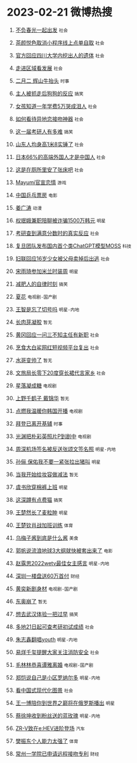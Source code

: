 # 2023-02-21 微博热搜 
1. [不负春光一起出发](https://m.weibo.cn/search?containerid=100103type%3D1%26t%3D10%26q%3D%23%E4%B8%8D%E8%B4%9F%E6%98%A5%E5%85%89%E4%B8%80%E8%B5%B7%E5%87%BA%E5%8F%91%23&stream_entry_id=51&isnewpage=1&extparam=seat%3D1%26stream_entry_id%3D51%26cate%3D10103%26dgr%3D0%26pos%3D0%26filter_type%3Drealtimehot%26c_type%3D51%26display_time%3D1676917562%26pre_seqid%3D1676917562738012767596&luicode=10000011&lfid=106003type%3D25%26t%3D3%26disable_hot%3D1%26filter_type%3Drealtimehot) `社会` 

2. [茶颜悦色取消小程序线上点单自取](https://m.weibo.cn/search?containerid=100103type%3D1%26t%3D10%26q%3D%23%E8%8C%B6%E9%A2%9C%E6%82%A6%E8%89%B2%E5%8F%96%E6%B6%88%E5%B0%8F%E7%A8%8B%E5%BA%8F%E7%BA%BF%E4%B8%8A%E7%82%B9%E5%8D%95%E8%87%AA%E5%8F%96%23&stream_entry_id=31&isnewpage=1&extparam=seat%3D1%26q%3D%2523%25E8%258C%25B6%25E9%25A2%259C%25E6%2582%25A6%25E8%2589%25B2%25E5%258F%2596%25E6%25B6%2588%25E5%25B0%258F%25E7%25A8%258B%25E5%25BA%258F%25E7%25BA%25BF%25E4%25B8%258A%25E7%2582%25B9%25E5%258D%2595%25E8%2587%25AA%25E5%258F%2596%2523%26dgr%3D0%26stream_entry_id%3D31%26pos%3D0%26band_rank%3D1%26c_type%3D31%26lcate%3D5001%26cate%3D5001%26realpos%3D1%26filter_type%3Drealtimehot%26flag%3D0%26display_time%3D1676917562%26pre_seqid%3D1676917562738012767596&luicode=10000011&lfid=106003type%3D25%26t%3D3%26disable_hot%3D1%26filter_type%3Drealtimehot) `社会` 

3. [官方回应四川大学内挖出人的遗体](https://m.weibo.cn/search?containerid=100103type%3D1%26t%3D10%26q%3D%23%E5%AE%98%E6%96%B9%E5%9B%9E%E5%BA%94%E5%9B%9B%E5%B7%9D%E5%A4%A7%E5%AD%A6%E5%86%85%E6%8C%96%E5%87%BA%E4%BA%BA%E7%9A%84%E9%81%97%E4%BD%93%23&stream_entry_id=31&isnewpage=1&extparam=seat%3D1%26q%3D%2523%25E5%25AE%2598%25E6%2596%25B9%25E5%259B%259E%25E5%25BA%2594%25E5%259B%259B%25E5%25B7%259D%25E5%25A4%25A7%25E5%25AD%25A6%25E5%2586%2585%25E6%258C%2596%25E5%2587%25BA%25E4%25BA%25BA%25E7%259A%2584%25E9%2581%2597%25E4%25BD%2593%2523%26dgr%3D0%26stream_entry_id%3D31%26pos%3D1%26band_rank%3D2%26c_type%3D31%26lcate%3D5001%26cate%3D5001%26realpos%3D2%26filter_type%3Drealtimehot%26flag%3D2%26display_time%3D1676917562%26pre_seqid%3D1676917562738012767596&luicode=10000011&lfid=106003type%3D25%26t%3D3%26disable_hot%3D1%26filter_type%3Drealtimehot) `社会` 

4. [走进区域看发展](https://m.weibo.cn/search?containerid=100103type%3D1%26t%3D10%26q%3D%23%E8%B5%B0%E8%BF%9B%E5%8C%BA%E5%9F%9F%E7%9C%8B%E5%8F%91%E5%B1%95%23&stream_entry_id=31&isnewpage=1&extparam=seat%3D1%26q%3D%2523%25E8%25B5%25B0%25E8%25BF%259B%25E5%258C%25BA%25E5%259F%259F%25E7%259C%258B%25E5%258F%2591%25E5%25B1%2595%2523%26dgr%3D0%26stream_entry_id%3D31%26pos%3D2%26band_rank%3D3%26c_type%3D31%26lcate%3D5001%26cate%3D5001%26realpos%3D3%26filter_type%3Drealtimehot%26flag%3D0%26display_time%3D1676917562%26pre_seqid%3D1676917562738012767596&luicode=10000011&lfid=106003type%3D25%26t%3D3%26disable_hot%3D1%26filter_type%3Drealtimehot) `社会` 

5. [二月二 辉山牛抬头](https://m.weibo.cn/search?containerid=100103type%3D1%26t%3D10%26q%3D%23%E4%BA%8C%E6%9C%88%E4%BA%8C+%E8%BE%89%E5%B1%B1%E7%89%9B%E6%8A%AC%E5%A4%B4%23&stream_entry_id=31&isnewpage=1&extparam=seat%3D1%26q%3D%2523%25E4%25BA%258C%25E6%259C%2588%25E4%25BA%258C%2520%25E8%25BE%2589%25E5%25B1%25B1%25E7%2589%259B%25E6%258A%25AC%25E5%25A4%25B4%2523%26dgr%3D0%26stream_entry_id%3D31%26pos%3D3%26band_rank%3D4%26c_type%3D31%26lcate%3D5001%26cate%3D5001%26topic_ad%3D1%26filter_type%3Drealtimehot%26adid%3D180398%26display_time%3D1676917562%26pre_seqid%3D1676917562738012767596&luicode=10000011&lfid=106003type%3D25%26t%3D3%26disable_hot%3D1%26filter_type%3Drealtimehot) `时事` 

6. [主人被抓走后狗狗的反应](https://m.weibo.cn/search?containerid=100103type%3D1%26t%3D10%26q%3D%23%E4%B8%BB%E4%BA%BA%E8%A2%AB%E6%8A%93%E8%B5%B0%E5%90%8E%E7%8B%97%E7%8B%97%E7%9A%84%E5%8F%8D%E5%BA%94%23&stream_entry_id=31&isnewpage=1&extparam=seat%3D1%26q%3D%2523%25E4%25B8%25BB%25E4%25BA%25BA%25E8%25A2%25AB%25E6%258A%2593%25E8%25B5%25B0%25E5%2590%258E%25E7%258B%2597%25E7%258B%2597%25E7%259A%2584%25E5%258F%258D%25E5%25BA%2594%2523%26dgr%3D0%26stream_entry_id%3D31%26pos%3D4%26band_rank%3D4%26c_type%3D31%26lcate%3D5001%26cate%3D5001%26realpos%3D4%26filter_type%3Drealtimehot%26flag%3D0%26display_time%3D1676917562%26pre_seqid%3D1676917562738012767596&luicode=10000011&lfid=106003type%3D25%26t%3D3%26disable_hot%3D1%26filter_type%3Drealtimehot) `搞笑` 

7. [女孩知道一年学费5万哭成泪人](https://m.weibo.cn/search?containerid=100103type%3D1%26t%3D10%26q%3D%23%E5%A5%B3%E5%AD%A9%E7%9F%A5%E9%81%93%E4%B8%80%E5%B9%B4%E5%AD%A6%E8%B4%B95%E4%B8%87%E5%93%AD%E6%88%90%E6%B3%AA%E4%BA%BA%23&stream_entry_id=31&isnewpage=1&extparam=seat%3D1%26q%3D%2523%25E5%25A5%25B3%25E5%25AD%25A9%25E7%259F%25A5%25E9%2581%2593%25E4%25B8%2580%25E5%25B9%25B4%25E5%25AD%25A6%25E8%25B4%25B95%25E4%25B8%2587%25E5%2593%25AD%25E6%2588%2590%25E6%25B3%25AA%25E4%25BA%25BA%2523%26dgr%3D0%26stream_entry_id%3D31%26pos%3D5%26band_rank%3D5%26c_type%3D31%26lcate%3D5001%26cate%3D5001%26realpos%3D5%26filter_type%3Drealtimehot%26flag%3D0%26display_time%3D1676917562%26pre_seqid%3D1676917562738012767596&luicode=10000011&lfid=106003type%3D25%26t%3D3%26disable_hot%3D1%26filter_type%3Drealtimehot) `社会` 

8. [如何看待异地恋接吻神器](https://m.weibo.cn/search?containerid=100103type%3D1%26t%3D10%26q%3D%23%E5%A6%82%E4%BD%95%E7%9C%8B%E5%BE%85%E5%BC%82%E5%9C%B0%E6%81%8B%E6%8E%A5%E5%90%BB%E7%A5%9E%E5%99%A8%23&stream_entry_id=31&isnewpage=1&extparam=seat%3D1%26q%3D%2523%25E5%25A6%2582%25E4%25BD%2595%25E7%259C%258B%25E5%25BE%2585%25E5%25BC%2582%25E5%259C%25B0%25E6%2581%258B%25E6%258E%25A5%25E5%2590%25BB%25E7%25A5%259E%25E5%2599%25A8%2523%26dgr%3D0%26stream_entry_id%3D31%26pos%3D6%26band_rank%3D6%26c_type%3D31%26lcate%3D5001%26cate%3D5001%26realpos%3D6%26filter_type%3Drealtimehot%26flag%3D0%26display_time%3D1676917562%26pre_seqid%3D1676917562738012767596&luicode=10000011&lfid=106003type%3D25%26t%3D3%26disable_hot%3D1%26filter_type%3Drealtimehot) `社会` 

9. [这一届考研人有多难](https://m.weibo.cn/search?containerid=100103type%3D1%26t%3D10%26q%3D%23%E8%BF%99%E4%B8%80%E5%B1%8A%E8%80%83%E7%A0%94%E4%BA%BA%E6%9C%89%E5%A4%9A%E9%9A%BE%23&stream_entry_id=31&isnewpage=1&extparam=seat%3D1%26q%3D%2523%25E8%25BF%2599%25E4%25B8%2580%25E5%25B1%258A%25E8%2580%2583%25E7%25A0%2594%25E4%25BA%25BA%25E6%259C%2589%25E5%25A4%259A%25E9%259A%25BE%2523%26dgr%3D0%26stream_entry_id%3D31%26pos%3D7%26band_rank%3D7%26c_type%3D31%26lcate%3D5001%26cate%3D5001%26realpos%3D7%26filter_type%3Drealtimehot%26flag%3D0%26display_time%3D1676917562%26pre_seqid%3D1676917562738012767596&luicode=10000011&lfid=106003type%3D25%26t%3D3%26disable_hot%3D1%26filter_type%3Drealtimehot) `搞笑` 

10. [山东人均身高1米8实锤了](https://m.weibo.cn/search?containerid=100103type%3D1%26t%3D10%26q%3D%23%E5%B1%B1%E4%B8%9C%E4%BA%BA%E5%9D%87%E8%BA%AB%E9%AB%981%E7%B1%B38%E5%AE%9E%E9%94%A4%E4%BA%86%23&stream_entry_id=31&isnewpage=1&extparam=seat%3D1%26q%3D%2523%25E5%25B1%25B1%25E4%25B8%259C%25E4%25BA%25BA%25E5%259D%2587%25E8%25BA%25AB%25E9%25AB%25981%25E7%25B1%25B38%25E5%25AE%259E%25E9%2594%25A4%25E4%25BA%2586%2523%26dgr%3D0%26stream_entry_id%3D31%26pos%3D8%26band_rank%3D8%26c_type%3D31%26lcate%3D5001%26cate%3D5001%26realpos%3D8%26filter_type%3Drealtimehot%26flag%3D0%26display_time%3D1676917562%26pre_seqid%3D1676917562738012767596&luicode=10000011&lfid=106003type%3D25%26t%3D3%26disable_hot%3D1%26filter_type%3Drealtimehot) `社会` 

11. [日本66%的高端外国人才是中国人](https://m.weibo.cn/search?containerid=100103type%3D1%26t%3D10%26q%3D%23%E6%97%A5%E6%9C%AC66%25%E7%9A%84%E9%AB%98%E7%AB%AF%E5%A4%96%E5%9B%BD%E4%BA%BA%E6%89%8D%E6%98%AF%E4%B8%AD%E5%9B%BD%E4%BA%BA%23&stream_entry_id=31&isnewpage=1&extparam=seat%3D1%26q%3D%2523%25E6%2597%25A5%25E6%259C%25AC66%2525%25E7%259A%2584%25E9%25AB%2598%25E7%25AB%25AF%25E5%25A4%2596%25E5%259B%25BD%25E4%25BA%25BA%25E6%2589%258D%25E6%2598%25AF%25E4%25B8%25AD%25E5%259B%25BD%25E4%25BA%25BA%2523%26dgr%3D0%26stream_entry_id%3D31%26pos%3D9%26band_rank%3D9%26c_type%3D31%26lcate%3D5001%26cate%3D5001%26realpos%3D9%26filter_type%3Drealtimehot%26flag%3D0%26display_time%3D1676917562%26pre_seqid%3D1676917562738012767596&luicode=10000011&lfid=106003type%3D25%26t%3D3%26disable_hot%3D1%26filter_type%3Drealtimehot) `社会` 

12. [这是在厕所里安了张床吧](https://m.weibo.cn/search?containerid=100103type%3D1%26t%3D10%26q%3D%23%E8%BF%99%E6%98%AF%E5%9C%A8%E5%8E%95%E6%89%80%E9%87%8C%E5%AE%89%E4%BA%86%E5%BC%A0%E5%BA%8A%E5%90%A7%23&stream_entry_id=31&isnewpage=1&extparam=seat%3D1%26q%3D%2523%25E8%25BF%2599%25E6%2598%25AF%25E5%259C%25A8%25E5%258E%2595%25E6%2589%2580%25E9%2587%258C%25E5%25AE%2589%25E4%25BA%2586%25E5%25BC%25A0%25E5%25BA%258A%25E5%2590%25A7%2523%26dgr%3D0%26stream_entry_id%3D31%26pos%3D10%26band_rank%3D10%26c_type%3D31%26lcate%3D5001%26cate%3D5001%26realpos%3D10%26filter_type%3Drealtimehot%26flag%3D0%26display_time%3D1676917562%26pre_seqid%3D1676917562738012767596&luicode=10000011&lfid=106003type%3D25%26t%3D3%26disable_hot%3D1%26filter_type%3Drealtimehot) `社会` 

13. [Mayumi官宣恋情](https://m.weibo.cn/search?containerid=100103type%3D1%26t%3D10%26q%3D%23Mayumi%E5%AE%98%E5%AE%A3%E6%81%8B%E6%83%85%23&stream_entry_id=31&isnewpage=1&extparam=seat%3D1%26q%3D%2523Mayumi%25E5%25AE%2598%25E5%25AE%25A3%25E6%2581%258B%25E6%2583%2585%2523%26dgr%3D0%26stream_entry_id%3D31%26pos%3D11%26band_rank%3D11%26c_type%3D31%26lcate%3D5001%26cate%3D5001%26realpos%3D11%26filter_type%3Drealtimehot%26flag%3D2%26display_time%3D1676917562%26pre_seqid%3D1676917562738012767596&luicode=10000011&lfid=106003type%3D25%26t%3D3%26disable_hot%3D1%26filter_type%3Drealtimehot) `游戏` 

14. [中国乒乓票房](https://m.weibo.cn/search?containerid=100103type%3D1%26t%3D10%26q%3D%23%E4%B8%AD%E5%9B%BD%E4%B9%92%E4%B9%93%E7%A5%A8%E6%88%BF%23&stream_entry_id=31&isnewpage=1&extparam=seat%3D1%26q%3D%2523%25E4%25B8%25AD%25E5%259B%25BD%25E4%25B9%2592%25E4%25B9%2593%25E7%25A5%25A8%25E6%2588%25BF%2523%26dgr%3D0%26stream_entry_id%3D31%26pos%3D12%26band_rank%3D12%26c_type%3D31%26lcate%3D5001%26cate%3D5001%26realpos%3D12%26filter_type%3Drealtimehot%26flag%3D0%26display_time%3D1676917562%26pre_seqid%3D1676917562738012767596&luicode=10000011&lfid=106003type%3D25%26t%3D3%26disable_hot%3D1%26filter_type%3Drealtimehot) `电影` 

15. [姜广涛](https://m.weibo.cn/search?containerid=100103type%3D1%26t%3D10%26q%3D%E5%A7%9C%E5%B9%BF%E6%B6%9B&stream_entry_id=31&isnewpage=1&extparam=seat%3D1%26q%3D%25E5%25A7%259C%25E5%25B9%25BF%25E6%25B6%259B%26dgr%3D0%26stream_entry_id%3D31%26pos%3D13%26band_rank%3D13%26c_type%3D31%26lcate%3D5001%26cate%3D5001%26realpos%3D13%26filter_type%3Drealtimehot%26flag%3D0%26display_time%3D1676917562%26pre_seqid%3D1676917562738012767596&luicode=10000011&lfid=106003type%3D25%26t%3D3%26disable_hot%3D1%26filter_type%3Drealtimehot) `动漫` 

16. [权珉娥兼职陪聊被诈骗1500万韩元](https://m.weibo.cn/search?containerid=100103type%3D1%26t%3D10%26q%3D%23%E6%9D%83%E7%8F%89%E5%A8%A5%E5%85%BC%E8%81%8C%E9%99%AA%E8%81%8A%E8%A2%AB%E8%AF%88%E9%AA%971500%E4%B8%87%E9%9F%A9%E5%85%83%23&stream_entry_id=31&isnewpage=1&extparam=seat%3D1%26q%3D%2523%25E6%259D%2583%25E7%258F%2589%25E5%25A8%25A5%25E5%2585%25BC%25E8%2581%258C%25E9%2599%25AA%25E8%2581%258A%25E8%25A2%25AB%25E8%25AF%2588%25E9%25AA%25971500%25E4%25B8%2587%25E9%259F%25A9%25E5%2585%2583%2523%26dgr%3D0%26stream_entry_id%3D31%26pos%3D14%26band_rank%3D14%26c_type%3D31%26lcate%3D5001%26cate%3D5001%26realpos%3D14%26filter_type%3Drealtimehot%26flag%3D0%26display_time%3D1676917562%26pre_seqid%3D1676917562738012767596&luicode=10000011&lfid=106003type%3D25%26t%3D3%26disable_hot%3D1%26filter_type%3Drealtimehot) `明星` 

17. [考研查到满意分数时的真实反应](https://m.weibo.cn/search?containerid=100103type%3D1%26t%3D10%26q%3D%23%E8%80%83%E7%A0%94%E6%9F%A5%E5%88%B0%E6%BB%A1%E6%84%8F%E5%88%86%E6%95%B0%E6%97%B6%E7%9A%84%E7%9C%9F%E5%AE%9E%E5%8F%8D%E5%BA%94%23&stream_entry_id=31&isnewpage=1&extparam=seat%3D1%26q%3D%2523%25E8%2580%2583%25E7%25A0%2594%25E6%259F%25A5%25E5%2588%25B0%25E6%25BB%25A1%25E6%2584%258F%25E5%2588%2586%25E6%2595%25B0%25E6%2597%25B6%25E7%259A%2584%25E7%259C%259F%25E5%25AE%259E%25E5%258F%258D%25E5%25BA%2594%2523%26dgr%3D0%26stream_entry_id%3D31%26pos%3D15%26band_rank%3D15%26c_type%3D31%26lcate%3D5001%26cate%3D5001%26realpos%3D15%26filter_type%3Drealtimehot%26flag%3D0%26display_time%3D1676917562%26pre_seqid%3D1676917562738012767596&luicode=10000011&lfid=106003type%3D25%26t%3D3%26disable_hot%3D1%26filter_type%3Drealtimehot) `社会` 

18. [复旦团队发布国内首个类ChatGPT模型MOSS](https://m.weibo.cn/search?containerid=100103type%3D1%26t%3D10%26q%3D%23%E5%A4%8D%E6%97%A6%E5%9B%A2%E9%98%9F%E5%8F%91%E5%B8%83%E5%9B%BD%E5%86%85%E9%A6%96%E4%B8%AA%E7%B1%BBChatGPT%E6%A8%A1%E5%9E%8BMOSS%23&stream_entry_id=31&isnewpage=1&extparam=seat%3D1%26q%3D%2523%25E5%25A4%258D%25E6%2597%25A6%25E5%259B%25A2%25E9%2598%259F%25E5%258F%2591%25E5%25B8%2583%25E5%259B%25BD%25E5%2586%2585%25E9%25A6%2596%25E4%25B8%25AA%25E7%25B1%25BBChatGPT%25E6%25A8%25A1%25E5%259E%258BMOSS%2523%26dgr%3D0%26stream_entry_id%3D31%26pos%3D16%26band_rank%3D16%26c_type%3D31%26lcate%3D5001%26cate%3D5001%26realpos%3D16%26filter_type%3Drealtimehot%26flag%3D0%26display_time%3D1676917562%26pre_seqid%3D1676917562738012767596&luicode=10000011&lfid=106003type%3D25%26t%3D3%26disable_hot%3D1%26filter_type%3Drealtimehot) `科技` 

19. [妇联回应16岁少女被父母卖掉后出逃](https://m.weibo.cn/search?containerid=100103type%3D1%26t%3D10%26q%3D%23%E5%A6%87%E8%81%94%E5%9B%9E%E5%BA%9416%E5%B2%81%E5%B0%91%E5%A5%B3%E8%A2%AB%E7%88%B6%E6%AF%8D%E5%8D%96%E6%8E%89%E5%90%8E%E5%87%BA%E9%80%83%23&stream_entry_id=31&isnewpage=1&extparam=seat%3D1%26q%3D%2523%25E5%25A6%2587%25E8%2581%2594%25E5%259B%259E%25E5%25BA%259416%25E5%25B2%2581%25E5%25B0%2591%25E5%25A5%25B3%25E8%25A2%25AB%25E7%2588%25B6%25E6%25AF%258D%25E5%258D%2596%25E6%258E%2589%25E5%2590%258E%25E5%2587%25BA%25E9%2580%2583%2523%26dgr%3D0%26stream_entry_id%3D31%26pos%3D17%26band_rank%3D17%26c_type%3D31%26lcate%3D5001%26cate%3D5001%26realpos%3D17%26filter_type%3Drealtimehot%26flag%3D0%26display_time%3D1676917562%26pre_seqid%3D1676917562738012767596&luicode=10000011&lfid=106003type%3D25%26t%3D3%26disable_hot%3D1%26filter_type%3Drealtimehot) `社会` 

20. [宋雨琦参加米兰时装周](https://m.weibo.cn/search?containerid=100103type%3D1%26t%3D10%26q%3D%23%E5%AE%8B%E9%9B%A8%E7%90%A6%E5%8F%82%E5%8A%A0%E7%B1%B3%E5%85%B0%E6%97%B6%E8%A3%85%E5%91%A8%23&stream_entry_id=31&isnewpage=1&extparam=seat%3D1%26q%3D%2523%25E5%25AE%258B%25E9%259B%25A8%25E7%2590%25A6%25E5%258F%2582%25E5%258A%25A0%25E7%25B1%25B3%25E5%2585%25B0%25E6%2597%25B6%25E8%25A3%2585%25E5%2591%25A8%2523%26dgr%3D0%26stream_entry_id%3D31%26pos%3D18%26band_rank%3D18%26c_type%3D31%26lcate%3D5001%26cate%3D5001%26realpos%3D18%26filter_type%3Drealtimehot%26flag%3D0%26display_time%3D1676917562%26pre_seqid%3D1676917562738012767596&luicode=10000011&lfid=106003type%3D25%26t%3D3%26disable_hot%3D1%26filter_type%3Drealtimehot) `明星` 

21. [减肥人的自律时刻](https://m.weibo.cn/search?containerid=100103type%3D1%26t%3D10%26q%3D%23%E5%87%8F%E8%82%A5%E4%BA%BA%E7%9A%84%E8%87%AA%E5%BE%8B%E6%97%B6%E5%88%BB%23&stream_entry_id=31&isnewpage=1&extparam=seat%3D1%26q%3D%2523%25E5%2587%258F%25E8%2582%25A5%25E4%25BA%25BA%25E7%259A%2584%25E8%2587%25AA%25E5%25BE%258B%25E6%2597%25B6%25E5%2588%25BB%2523%26dgr%3D0%26stream_entry_id%3D31%26pos%3D19%26band_rank%3D19%26c_type%3D31%26lcate%3D5001%26cate%3D5001%26realpos%3D19%26filter_type%3Drealtimehot%26flag%3D0%26display_time%3D1676917562%26pre_seqid%3D1676917562738012767596&luicode=10000011&lfid=106003type%3D25%26t%3D3%26disable_hot%3D1%26filter_type%3Drealtimehot) `搞笑` 

22. [夏花](https://m.weibo.cn/search?containerid=100103type%3D1%26t%3D10%26q%3D%E5%A4%8F%E8%8A%B1&stream_entry_id=31&isnewpage=1&extparam=seat%3D1%26q%3D%25E5%25A4%258F%25E8%258A%25B1%26dgr%3D0%26stream_entry_id%3D31%26pos%3D20%26band_rank%3D20%26c_type%3D31%26lcate%3D5001%26cate%3D5001%26realpos%3D20%26filter_type%3Drealtimehot%26flag%3D0%26display_time%3D1676917562%26pre_seqid%3D1676917562738012767596&luicode=10000011&lfid=106003type%3D25%26t%3D3%26disable_hot%3D1%26filter_type%3Drealtimehot) `电视剧-国产剧` 

23. [王智是忘了切号吗](https://m.weibo.cn/search?containerid=100103type%3D1%26t%3D10%26q%3D%23%E7%8E%8B%E6%99%BA%E6%98%AF%E5%BF%98%E4%BA%86%E5%88%87%E5%8F%B7%E5%90%97%23&stream_entry_id=31&isnewpage=1&extparam=seat%3D1%26q%3D%2523%25E7%258E%258B%25E6%2599%25BA%25E6%2598%25AF%25E5%25BF%2598%25E4%25BA%2586%25E5%2588%2587%25E5%258F%25B7%25E5%2590%2597%2523%26dgr%3D0%26stream_entry_id%3D31%26pos%3D21%26band_rank%3D21%26c_type%3D31%26lcate%3D5001%26cate%3D5001%26realpos%3D21%26filter_type%3Drealtimehot%26flag%3D2%26display_time%3D1676917562%26pre_seqid%3D1676917562738012767596&luicode=10000011&lfid=106003type%3D25%26t%3D3%26disable_hot%3D1%26filter_type%3Drealtimehot) `明星-内地` 

24. [长肉芽凝胶](https://m.weibo.cn/search?containerid=100103type%3D1%26t%3D10%26q%3D%E9%95%BF%E8%82%89%E8%8A%BD%E5%87%9D%E8%83%B6&stream_entry_id=31&isnewpage=1&extparam=seat%3D1%26q%3D%25E9%2595%25BF%25E8%2582%2589%25E8%258A%25BD%25E5%2587%259D%25E8%2583%25B6%26dgr%3D0%26stream_entry_id%3D31%26pos%3D22%26band_rank%3D22%26c_type%3D31%26lcate%3D5001%26cate%3D5001%26realpos%3D22%26filter_type%3Drealtimehot%26flag%3D0%26display_time%3D1676917562%26pre_seqid%3D1676917562738012767596&luicode=10000011&lfid=106003type%3D25%26t%3D3%26disable_hot%3D1%26filter_type%3Drealtimehot) `暂无` 

25. [黄冈回应一问三不知主任有新职](https://m.weibo.cn/search?containerid=100103type%3D1%26t%3D10%26q%3D%23%E9%BB%84%E5%86%88%E5%9B%9E%E5%BA%94%E4%B8%80%E9%97%AE%E4%B8%89%E4%B8%8D%E7%9F%A5%E4%B8%BB%E4%BB%BB%E6%9C%89%E6%96%B0%E8%81%8C%23&stream_entry_id=31&isnewpage=1&extparam=seat%3D1%26q%3D%2523%25E9%25BB%2584%25E5%2586%2588%25E5%259B%259E%25E5%25BA%2594%25E4%25B8%2580%25E9%2597%25AE%25E4%25B8%2589%25E4%25B8%258D%25E7%259F%25A5%25E4%25B8%25BB%25E4%25BB%25BB%25E6%259C%2589%25E6%2596%25B0%25E8%2581%258C%2523%26dgr%3D0%26stream_entry_id%3D31%26pos%3D23%26band_rank%3D23%26c_type%3D31%26lcate%3D5001%26cate%3D5001%26realpos%3D23%26filter_type%3Drealtimehot%26flag%3D0%26display_time%3D1676917562%26pre_seqid%3D1676917562738012767596&luicode=10000011&lfid=106003type%3D25%26t%3D3%26disable_hot%3D1%26filter_type%3Drealtimehot) `社会` 

26. [烹食大白鲨网红短视频平台复出](https://m.weibo.cn/search?containerid=100103type%3D1%26t%3D10%26q%3D%23%E7%83%B9%E9%A3%9F%E5%A4%A7%E7%99%BD%E9%B2%A8%E7%BD%91%E7%BA%A2%E7%9F%AD%E8%A7%86%E9%A2%91%E5%B9%B3%E5%8F%B0%E5%A4%8D%E5%87%BA%23&stream_entry_id=31&isnewpage=1&extparam=seat%3D1%26q%3D%2523%25E7%2583%25B9%25E9%25A3%259F%25E5%25A4%25A7%25E7%2599%25BD%25E9%25B2%25A8%25E7%25BD%2591%25E7%25BA%25A2%25E7%259F%25AD%25E8%25A7%2586%25E9%25A2%2591%25E5%25B9%25B3%25E5%258F%25B0%25E5%25A4%258D%25E5%2587%25BA%2523%26dgr%3D0%26stream_entry_id%3D31%26pos%3D24%26band_rank%3D24%26c_type%3D31%26lcate%3D5001%26cate%3D5001%26realpos%3D24%26filter_type%3Drealtimehot%26flag%3D0%26display_time%3D1676917562%26pre_seqid%3D1676917562738012767596&luicode=10000011&lfid=106003type%3D25%26t%3D3%26disable_hot%3D1%26filter_type%3Drealtimehot) `社会` 

27. [水哥变帅了](https://m.weibo.cn/search?containerid=100103type%3D1%26t%3D10%26q%3D%E6%B0%B4%E5%93%A5%E5%8F%98%E5%B8%85%E4%BA%86&stream_entry_id=31&isnewpage=1&extparam=seat%3D1%26q%3D%25E6%25B0%25B4%25E5%2593%25A5%25E5%258F%2598%25E5%25B8%2585%25E4%25BA%2586%26dgr%3D0%26stream_entry_id%3D31%26pos%3D25%26band_rank%3D25%26c_type%3D31%26lcate%3D5001%26cate%3D5001%26realpos%3D25%26filter_type%3Drealtimehot%26flag%3D0%26display_time%3D1676917562%26pre_seqid%3D1676917562738012767596&luicode=10000011&lfid=106003type%3D25%26t%3D3%26disable_hot%3D1%26filter_type%3Drealtimehot) `暂无` 

28. [文旅局长零下20度穿长裙代言家乡](https://m.weibo.cn/search?containerid=100103type%3D1%26t%3D10%26q%3D%23%E6%96%87%E6%97%85%E5%B1%80%E9%95%BF%E9%9B%B6%E4%B8%8B20%E5%BA%A6%E7%A9%BF%E9%95%BF%E8%A3%99%E4%BB%A3%E8%A8%80%E5%AE%B6%E4%B9%A1%23&stream_entry_id=31&isnewpage=1&extparam=seat%3D1%26q%3D%2523%25E6%2596%2587%25E6%2597%2585%25E5%25B1%2580%25E9%2595%25BF%25E9%259B%25B6%25E4%25B8%258B20%25E5%25BA%25A6%25E7%25A9%25BF%25E9%2595%25BF%25E8%25A3%2599%25E4%25BB%25A3%25E8%25A8%2580%25E5%25AE%25B6%25E4%25B9%25A1%2523%26dgr%3D0%26stream_entry_id%3D31%26pos%3D26%26band_rank%3D26%26c_type%3D31%26lcate%3D5001%26cate%3D5001%26realpos%3D26%26filter_type%3Drealtimehot%26flag%3D0%26display_time%3D1676917562%26pre_seqid%3D1676917562738012767596&luicode=10000011&lfid=106003type%3D25%26t%3D3%26disable_hot%3D1%26filter_type%3Drealtimehot) `社会` 

29. [星落凝成糖](https://m.weibo.cn/search?containerid=100103type%3D1%26t%3D10%26q%3D%E6%98%9F%E8%90%BD%E5%87%9D%E6%88%90%E7%B3%96&stream_entry_id=31&isnewpage=1&extparam=seat%3D1%26q%3D%25E6%2598%259F%25E8%2590%25BD%25E5%2587%259D%25E6%2588%2590%25E7%25B3%2596%26dgr%3D0%26stream_entry_id%3D31%26pos%3D27%26band_rank%3D27%26c_type%3D31%26lcate%3D5001%26cate%3D5001%26realpos%3D27%26filter_type%3Drealtimehot%26flag%3D0%26display_time%3D1676917562%26pre_seqid%3D1676917562738012767596&luicode=10000011&lfid=106003type%3D25%26t%3D3%26disable_hot%3D1%26filter_type%3Drealtimehot) `电视剧` 

30. [上野千鹤子 戴锦华](https://m.weibo.cn/search?containerid=100103type%3D1%26t%3D10%26q%3D%E4%B8%8A%E9%87%8E%E5%8D%83%E9%B9%A4%E5%AD%90+%E6%88%B4%E9%94%A6%E5%8D%8E&stream_entry_id=31&isnewpage=1&extparam=seat%3D1%26q%3D%25E4%25B8%258A%25E9%2587%258E%25E5%258D%2583%25E9%25B9%25A4%25E5%25AD%2590%2520%25E6%2588%25B4%25E9%2594%25A6%25E5%258D%258E%26dgr%3D0%26stream_entry_id%3D31%26pos%3D28%26band_rank%3D28%26c_type%3D31%26lcate%3D5001%26cate%3D5001%26realpos%3D28%26filter_type%3Drealtimehot%26flag%3D0%26display_time%3D1676917562%26pre_seqid%3D1676917562738012767596&luicode=10000011&lfid=106003type%3D25%26t%3D3%26disable_hot%3D1%26filter_type%3Drealtimehot) `暂无` 

31. [点燃我温暖你韩国开播](https://m.weibo.cn/search?containerid=100103type%3D1%26t%3D10%26q%3D%23%E7%82%B9%E7%87%83%E6%88%91%E6%B8%A9%E6%9A%96%E4%BD%A0%E9%9F%A9%E5%9B%BD%E5%BC%80%E6%92%AD%23&stream_entry_id=31&isnewpage=1&extparam=seat%3D1%26q%3D%2523%25E7%2582%25B9%25E7%2587%2583%25E6%2588%2591%25E6%25B8%25A9%25E6%259A%2596%25E4%25BD%25A0%25E9%259F%25A9%25E5%259B%25BD%25E5%25BC%2580%25E6%2592%25AD%2523%26dgr%3D0%26stream_entry_id%3D31%26pos%3D29%26band_rank%3D29%26c_type%3D31%26lcate%3D5001%26cate%3D5001%26realpos%3D29%26filter_type%3Drealtimehot%26flag%3D0%26display_time%3D1676917562%26pre_seqid%3D1676917562738012767596&luicode=10000011&lfid=106003type%3D25%26t%3D3%26disable_hot%3D1%26filter_type%3Drealtimehot) `电视剧` 

32. [拜登已离开基辅](https://m.weibo.cn/search?containerid=100103type%3D1%26t%3D10%26q%3D%23%E6%8B%9C%E7%99%BB%E5%B7%B2%E7%A6%BB%E5%BC%80%E5%9F%BA%E8%BE%85%23&stream_entry_id=31&isnewpage=1&extparam=seat%3D1%26q%3D%2523%25E6%258B%259C%25E7%2599%25BB%25E5%25B7%25B2%25E7%25A6%25BB%25E5%25BC%2580%25E5%259F%25BA%25E8%25BE%2585%2523%26dgr%3D0%26stream_entry_id%3D31%26pos%3D30%26band_rank%3D30%26c_type%3D31%26lcate%3D5001%26cate%3D5001%26realpos%3D30%26filter_type%3Drealtimehot%26flag%3D0%26display_time%3D1676917562%26pre_seqid%3D1676917562738012767596&luicode=10000011&lfid=106003type%3D25%26t%3D3%26disable_hot%3D1%26filter_type%3Drealtimehot) `时事` 

33. [光渊把朴彩英照片P到剧中](https://m.weibo.cn/search?containerid=100103type%3D1%26t%3D10%26q%3D%23%E5%85%89%E6%B8%8A%E6%8A%8A%E6%9C%B4%E5%BD%A9%E8%8B%B1%E7%85%A7%E7%89%87P%E5%88%B0%E5%89%A7%E4%B8%AD%23&stream_entry_id=31&isnewpage=1&extparam=seat%3D1%26q%3D%2523%25E5%2585%2589%25E6%25B8%258A%25E6%258A%258A%25E6%259C%25B4%25E5%25BD%25A9%25E8%258B%25B1%25E7%2585%25A7%25E7%2589%2587P%25E5%2588%25B0%25E5%2589%25A7%25E4%25B8%25AD%2523%26dgr%3D0%26stream_entry_id%3D31%26pos%3D31%26band_rank%3D31%26c_type%3D31%26lcate%3D5001%26cate%3D5001%26realpos%3D31%26filter_type%3Drealtimehot%26flag%3D0%26display_time%3D1676917562%26pre_seqid%3D1676917562738012767596&luicode=10000011&lfid=106003type%3D25%26t%3D3%26disable_hot%3D1%26filter_type%3Drealtimehot) `电视剧` 

34. [周深机场签名被反送张颂文签名照](https://m.weibo.cn/search?containerid=100103type%3D1%26t%3D10%26q%3D%23%E5%91%A8%E6%B7%B1%E6%9C%BA%E5%9C%BA%E7%AD%BE%E5%90%8D%E8%A2%AB%E5%8F%8D%E9%80%81%E5%BC%A0%E9%A2%82%E6%96%87%E7%AD%BE%E5%90%8D%E7%85%A7%23&stream_entry_id=31&isnewpage=1&extparam=seat%3D1%26q%3D%2523%25E5%2591%25A8%25E6%25B7%25B1%25E6%259C%25BA%25E5%259C%25BA%25E7%25AD%25BE%25E5%2590%258D%25E8%25A2%25AB%25E5%258F%258D%25E9%2580%2581%25E5%25BC%25A0%25E9%25A2%2582%25E6%2596%2587%25E7%25AD%25BE%25E5%2590%258D%25E7%2585%25A7%2523%26dgr%3D0%26stream_entry_id%3D31%26pos%3D32%26band_rank%3D32%26c_type%3D31%26lcate%3D5001%26cate%3D5001%26realpos%3D32%26filter_type%3Drealtimehot%26flag%3D0%26display_time%3D1676917562%26pre_seqid%3D1676917562738012767596&luicode=10000011&lfid=106003type%3D25%26t%3D3%26disable_hot%3D1%26filter_type%3Drealtimehot) `明星-内地` 

35. [孙俪 保佑我不要一紧张拉出猪叫](https://m.weibo.cn/search?containerid=100103type%3D1%26t%3D10%26q%3D%E5%AD%99%E4%BF%AA+%E4%BF%9D%E4%BD%91%E6%88%91%E4%B8%8D%E8%A6%81%E4%B8%80%E7%B4%A7%E5%BC%A0%E6%8B%89%E5%87%BA%E7%8C%AA%E5%8F%AB&stream_entry_id=31&isnewpage=1&extparam=seat%3D1%26q%3D%25E5%25AD%2599%25E4%25BF%25AA%2520%25E4%25BF%259D%25E4%25BD%2591%25E6%2588%2591%25E4%25B8%258D%25E8%25A6%2581%25E4%25B8%2580%25E7%25B4%25A7%25E5%25BC%25A0%25E6%258B%2589%25E5%2587%25BA%25E7%258C%25AA%25E5%258F%25AB%26dgr%3D0%26stream_entry_id%3D31%26pos%3D33%26band_rank%3D33%26c_type%3D31%26lcate%3D5001%26cate%3D5001%26realpos%3D33%26filter_type%3Drealtimehot%26flag%3D0%26display_time%3D1676917562%26pre_seqid%3D1676917562738012767596&luicode=10000011&lfid=106003type%3D25%26t%3D3%26disable_hot%3D1%26filter_type%3Drealtimehot) `明星` 

36. [当我开始给妆容做减法](https://m.weibo.cn/search?containerid=100103type%3D1%26t%3D10%26q%3D%23%E5%BD%93%E6%88%91%E5%BC%80%E5%A7%8B%E7%BB%99%E5%A6%86%E5%AE%B9%E5%81%9A%E5%87%8F%E6%B3%95%23&stream_entry_id=31&isnewpage=1&extparam=seat%3D1%26q%3D%2523%25E5%25BD%2593%25E6%2588%2591%25E5%25BC%2580%25E5%25A7%258B%25E7%25BB%2599%25E5%25A6%2586%25E5%25AE%25B9%25E5%2581%259A%25E5%2587%258F%25E6%25B3%2595%2523%26dgr%3D0%26stream_entry_id%3D31%26pos%3D34%26band_rank%3D34%26c_type%3D31%26lcate%3D5001%26cate%3D5001%26realpos%3D34%26filter_type%3Drealtimehot%26flag%3D1%26display_time%3D1676917562%26pre_seqid%3D1676917562738012767596&luicode=10000011&lfid=106003type%3D25%26t%3D3%26disable_hot%3D1%26filter_type%3Drealtimehot) `暂无` 

37. [虞书欣穿棉裤上班](https://m.weibo.cn/search?containerid=100103type%3D1%26t%3D10%26q%3D%23%E8%99%9E%E4%B9%A6%E6%AC%A3%E7%A9%BF%E6%A3%89%E8%A3%A4%E4%B8%8A%E7%8F%AD%23&stream_entry_id=31&isnewpage=1&extparam=seat%3D1%26q%3D%2523%25E8%2599%259E%25E4%25B9%25A6%25E6%25AC%25A3%25E7%25A9%25BF%25E6%25A3%2589%25E8%25A3%25A4%25E4%25B8%258A%25E7%258F%25AD%2523%26dgr%3D0%26stream_entry_id%3D31%26pos%3D35%26band_rank%3D35%26c_type%3D31%26lcate%3D5001%26cate%3D5001%26realpos%3D35%26filter_type%3Drealtimehot%26flag%3D0%26display_time%3D1676917562%26pre_seqid%3D1676917562738012767596&luicode=10000011&lfid=106003type%3D25%26t%3D3%26disable_hot%3D1%26filter_type%3Drealtimehot) `明星` 

38. [这深蹲有点费猫](https://m.weibo.cn/search?containerid=100103type%3D1%26t%3D10%26q%3D%23%E8%BF%99%E6%B7%B1%E8%B9%B2%E6%9C%89%E7%82%B9%E8%B4%B9%E7%8C%AB%23&stream_entry_id=31&isnewpage=1&extparam=seat%3D1%26q%3D%2523%25E8%25BF%2599%25E6%25B7%25B1%25E8%25B9%25B2%25E6%259C%2589%25E7%2582%25B9%25E8%25B4%25B9%25E7%258C%25AB%2523%26dgr%3D0%26stream_entry_id%3D31%26pos%3D36%26band_rank%3D36%26c_type%3D31%26lcate%3D5001%26cate%3D5001%26realpos%3D36%26filter_type%3Drealtimehot%26flag%3D0%26display_time%3D1676917562%26pre_seqid%3D1676917562738012767596&luicode=10000011&lfid=106003type%3D25%26t%3D3%26disable_hot%3D1%26filter_type%3Drealtimehot) `搞笑` 

39. [王楚然长了麦粒肿](https://m.weibo.cn/search?containerid=100103type%3D1%26t%3D10%26q%3D%23%E7%8E%8B%E6%A5%9A%E7%84%B6%E9%95%BF%E4%BA%86%E9%BA%A6%E7%B2%92%E8%82%BF%23&stream_entry_id=31&isnewpage=1&extparam=seat%3D1%26q%3D%2523%25E7%258E%258B%25E6%25A5%259A%25E7%2584%25B6%25E9%2595%25BF%25E4%25BA%2586%25E9%25BA%25A6%25E7%25B2%2592%25E8%2582%25BF%2523%26dgr%3D0%26stream_entry_id%3D31%26pos%3D37%26band_rank%3D37%26c_type%3D31%26lcate%3D5001%26cate%3D5001%26realpos%3D37%26filter_type%3Drealtimehot%26flag%3D0%26display_time%3D1676917562%26pre_seqid%3D1676917562738012767596&luicode=10000011&lfid=106003type%3D25%26t%3D3%26disable_hot%3D1%26filter_type%3Drealtimehot) `明星` 

40. [王楚钦肖战加班训练](https://m.weibo.cn/search?containerid=100103type%3D1%26t%3D10%26q%3D%23%E7%8E%8B%E6%A5%9A%E9%92%A6%E8%82%96%E6%88%98%E5%8A%A0%E7%8F%AD%E8%AE%AD%E7%BB%83%23&stream_entry_id=31&isnewpage=1&extparam=seat%3D1%26q%3D%2523%25E7%258E%258B%25E6%25A5%259A%25E9%2592%25A6%25E8%2582%2596%25E6%2588%2598%25E5%258A%25A0%25E7%258F%25AD%25E8%25AE%25AD%25E7%25BB%2583%2523%26dgr%3D0%26stream_entry_id%3D31%26pos%3D38%26band_rank%3D38%26c_type%3D31%26lcate%3D5001%26cate%3D5001%26realpos%3D38%26filter_type%3Drealtimehot%26flag%3D0%26display_time%3D1676917562%26pre_seqid%3D1676917562738012767596&luicode=10000011&lfid=106003type%3D25%26t%3D3%26disable_hot%3D1%26filter_type%3Drealtimehot) `体育` 

41. [乌梅子酱到底是什么酱](https://m.weibo.cn/search?containerid=100103type%3D1%26t%3D10%26q%3D%23%E4%B9%8C%E6%A2%85%E5%AD%90%E9%85%B1%E5%88%B0%E5%BA%95%E6%98%AF%E4%BB%80%E4%B9%88%E9%85%B1%23&stream_entry_id=31&isnewpage=1&extparam=seat%3D1%26q%3D%2523%25E4%25B9%258C%25E6%25A2%2585%25E5%25AD%2590%25E9%2585%25B1%25E5%2588%25B0%25E5%25BA%2595%25E6%2598%25AF%25E4%25BB%2580%25E4%25B9%2588%25E9%2585%25B1%2523%26dgr%3D0%26stream_entry_id%3D31%26pos%3D39%26band_rank%3D39%26c_type%3D31%26lcate%3D5001%26cate%3D5001%26realpos%3D39%26filter_type%3Drealtimehot%26flag%3D0%26display_time%3D1676917562%26pre_seqid%3D1676917562738012767596&luicode=10000011&lfid=106003type%3D25%26t%3D3%26disable_hot%3D1%26filter_type%3Drealtimehot) `美食` 

42. [郭帆说流浪地球3大纲就快被套出来了](https://m.weibo.cn/search?containerid=100103type%3D1%26t%3D10%26q%3D%23%E9%83%AD%E5%B8%86%E8%AF%B4%E6%B5%81%E6%B5%AA%E5%9C%B0%E7%90%833%E5%A4%A7%E7%BA%B2%E5%B0%B1%E5%BF%AB%E8%A2%AB%E5%A5%97%E5%87%BA%E6%9D%A5%E4%BA%86%23&stream_entry_id=31&isnewpage=1&extparam=seat%3D1%26q%3D%2523%25E9%2583%25AD%25E5%25B8%2586%25E8%25AF%25B4%25E6%25B5%2581%25E6%25B5%25AA%25E5%259C%25B0%25E7%2590%25833%25E5%25A4%25A7%25E7%25BA%25B2%25E5%25B0%25B1%25E5%25BF%25AB%25E8%25A2%25AB%25E5%25A5%2597%25E5%2587%25BA%25E6%259D%25A5%25E4%25BA%2586%2523%26dgr%3D0%26stream_entry_id%3D31%26pos%3D40%26band_rank%3D40%26c_type%3D31%26lcate%3D5001%26cate%3D5001%26realpos%3D40%26filter_type%3Drealtimehot%26flag%3D0%26display_time%3D1676917562%26pre_seqid%3D1676917562738012767596&luicode=10000011&lfid=106003type%3D25%26t%3D3%26disable_hot%3D1%26filter_type%3Drealtimehot) `电影` 

43. [赵露思2022wetv最佳女主感言](https://m.weibo.cn/search?containerid=100103type%3D1%26t%3D10%26q%3D%23%E8%B5%B5%E9%9C%B2%E6%80%9D2022wetv%E6%9C%80%E4%BD%B3%E5%A5%B3%E4%B8%BB%E6%84%9F%E8%A8%80%23&stream_entry_id=31&isnewpage=1&extparam=seat%3D1%26q%3D%2523%25E8%25B5%25B5%25E9%259C%25B2%25E6%2580%259D2022wetv%25E6%259C%2580%25E4%25BD%25B3%25E5%25A5%25B3%25E4%25B8%25BB%25E6%2584%259F%25E8%25A8%2580%2523%26dgr%3D0%26stream_entry_id%3D31%26pos%3D41%26band_rank%3D41%26c_type%3D31%26lcate%3D5001%26cate%3D5001%26realpos%3D41%26filter_type%3Drealtimehot%26flag%3D0%26display_time%3D1676917562%26pre_seqid%3D1676917562738012767596&luicode=10000011&lfid=106003type%3D25%26t%3D3%26disable_hot%3D1%26filter_type%3Drealtimehot) `明星-内地` 

44. [深圳一楼盘送60万首付](https://m.weibo.cn/search?containerid=100103type%3D1%26t%3D10%26q%3D%23%E6%B7%B1%E5%9C%B3%E4%B8%80%E6%A5%BC%E7%9B%98%E9%80%8160%E4%B8%87%E9%A6%96%E4%BB%98%23&stream_entry_id=31&isnewpage=1&extparam=seat%3D1%26q%3D%2523%25E6%25B7%25B1%25E5%259C%25B3%25E4%25B8%2580%25E6%25A5%25BC%25E7%259B%2598%25E9%2580%258160%25E4%25B8%2587%25E9%25A6%2596%25E4%25BB%2598%2523%26dgr%3D0%26stream_entry_id%3D31%26pos%3D42%26band_rank%3D42%26c_type%3D31%26lcate%3D5001%26cate%3D5001%26realpos%3D42%26filter_type%3Drealtimehot%26flag%3D0%26display_time%3D1676917562%26pre_seqid%3D1676917562738012767596&luicode=10000011&lfid=106003type%3D25%26t%3D3%26disable_hot%3D1%26filter_type%3Drealtimehot) `财经` 

45. [黄奕新剧身材](https://m.weibo.cn/search?containerid=100103type%3D1%26t%3D10%26q%3D%23%E9%BB%84%E5%A5%95%E6%96%B0%E5%89%A7%E8%BA%AB%E6%9D%90%23&stream_entry_id=31&isnewpage=1&extparam=seat%3D1%26q%3D%2523%25E9%25BB%2584%25E5%25A5%2595%25E6%2596%25B0%25E5%2589%25A7%25E8%25BA%25AB%25E6%259D%2590%2523%26dgr%3D0%26stream_entry_id%3D31%26pos%3D43%26band_rank%3D43%26c_type%3D31%26lcate%3D5001%26cate%3D5001%26realpos%3D43%26filter_type%3Drealtimehot%26flag%3D0%26display_time%3D1676917562%26pre_seqid%3D1676917562738012767596&luicode=10000011&lfid=106003type%3D25%26t%3D3%26disable_hot%3D1%26filter_type%3Drealtimehot) `电视剧-国产剧` 

46. [东奥崩了](https://m.weibo.cn/search?containerid=100103type%3D1%26t%3D10%26q%3D%E4%B8%9C%E5%A5%A5%E5%B4%A9%E4%BA%86&stream_entry_id=31&isnewpage=1&extparam=seat%3D1%26q%3D%25E4%25B8%259C%25E5%25A5%25A5%25E5%25B4%25A9%25E4%25BA%2586%26dgr%3D0%26stream_entry_id%3D31%26pos%3D44%26band_rank%3D44%26c_type%3D31%26lcate%3D5001%26cate%3D5001%26realpos%3D44%26filter_type%3Drealtimehot%26flag%3D0%26display_time%3D1676917562%26pre_seqid%3D1676917562738012767596&luicode=10000011&lfid=106003type%3D25%26t%3D3%26disable_hot%3D1%26filter_type%3Drealtimehot) `暂无` 

47. [想去武汉体验一把过早](https://m.weibo.cn/search?containerid=100103type%3D1%26t%3D10%26q%3D%23%E6%83%B3%E5%8E%BB%E6%AD%A6%E6%B1%89%E4%BD%93%E9%AA%8C%E4%B8%80%E6%8A%8A%E8%BF%87%E6%97%A9%23&stream_entry_id=31&isnewpage=1&extparam=seat%3D1%26q%3D%2523%25E6%2583%25B3%25E5%258E%25BB%25E6%25AD%25A6%25E6%25B1%2589%25E4%25BD%2593%25E9%25AA%258C%25E4%25B8%2580%25E6%258A%258A%25E8%25BF%2587%25E6%2597%25A9%2523%26dgr%3D0%26stream_entry_id%3D31%26pos%3D45%26band_rank%3D45%26c_type%3D31%26lcate%3D5001%26cate%3D5001%26realpos%3D45%26filter_type%3Drealtimehot%26flag%3D0%26display_time%3D1676917562%26pre_seqid%3D1676917562738012767596&luicode=10000011&lfid=106003type%3D25%26t%3D3%26disable_hot%3D1%26filter_type%3Drealtimehot) `搞笑` 

48. [多地21日起可查考研初试成绩](https://m.weibo.cn/search?containerid=100103type%3D1%26t%3D10%26q%3D%23%E5%A4%9A%E5%9C%B021%E6%97%A5%E8%B5%B7%E5%8F%AF%E6%9F%A5%E8%80%83%E7%A0%94%E5%88%9D%E8%AF%95%E6%88%90%E7%BB%A9%23&stream_entry_id=31&isnewpage=1&extparam=seat%3D1%26q%3D%2523%25E5%25A4%259A%25E5%259C%25B021%25E6%2597%25A5%25E8%25B5%25B7%25E5%258F%25AF%25E6%259F%25A5%25E8%2580%2583%25E7%25A0%2594%25E5%2588%259D%25E8%25AF%2595%25E6%2588%2590%25E7%25BB%25A9%2523%26dgr%3D0%26stream_entry_id%3D31%26pos%3D46%26band_rank%3D46%26c_type%3D31%26lcate%3D5001%26cate%3D5001%26realpos%3D46%26filter_type%3Drealtimehot%26flag%3D0%26display_time%3D1676917562%26pre_seqid%3D1676917562738012767596&luicode=10000011&lfid=106003type%3D25%26t%3D3%26disable_hot%3D1%26filter_type%3Drealtimehot) `社会` 

49. [朱志鑫翻唱youth](https://m.weibo.cn/search?containerid=100103type%3D1%26t%3D10%26q%3D%23%E6%9C%B1%E5%BF%97%E9%91%AB%E7%BF%BB%E5%94%B1youth%23&stream_entry_id=31&isnewpage=1&extparam=seat%3D1%26q%3D%2523%25E6%259C%25B1%25E5%25BF%2597%25E9%2591%25AB%25E7%25BF%25BB%25E5%2594%25B1youth%2523%26dgr%3D0%26stream_entry_id%3D31%26pos%3D47%26band_rank%3D47%26c_type%3D31%26lcate%3D5001%26cate%3D5001%26realpos%3D47%26filter_type%3Drealtimehot%26flag%3D0%26display_time%3D1676917562%26pre_seqid%3D1676917562738012767596&luicode=10000011&lfid=106003type%3D25%26t%3D3%26disable_hot%3D1%26filter_type%3Drealtimehot) `明星-内地` 

50. [易烊千玺提醒大家关注消防安全](https://m.weibo.cn/search?containerid=100103type%3D1%26t%3D10%26q%3D%23%E6%98%93%E7%83%8A%E5%8D%83%E7%8E%BA%E6%8F%90%E9%86%92%E5%A4%A7%E5%AE%B6%E5%85%B3%E6%B3%A8%E6%B6%88%E9%98%B2%E5%AE%89%E5%85%A8%23&stream_entry_id=31&isnewpage=1&extparam=seat%3D1%26q%3D%2523%25E6%2598%2593%25E7%2583%258A%25E5%258D%2583%25E7%258E%25BA%25E6%258F%2590%25E9%2586%2592%25E5%25A4%25A7%25E5%25AE%25B6%25E5%2585%25B3%25E6%25B3%25A8%25E6%25B6%2588%25E9%2598%25B2%25E5%25AE%2589%25E5%2585%25A8%2523%26dgr%3D0%26stream_entry_id%3D31%26pos%3D48%26band_rank%3D48%26c_type%3D31%26lcate%3D5001%26cate%3D5001%26realpos%3D48%26filter_type%3Drealtimehot%26flag%3D0%26display_time%3D1676917562%26pre_seqid%3D1676917562738012767596&luicode=10000011&lfid=106003type%3D25%26t%3D3%26disable_hot%3D1%26filter_type%3Drealtimehot) `社会` 

51. [毛林林恭喜谭雅离婚](https://m.weibo.cn/search?containerid=100103type%3D1%26t%3D10%26q%3D%23%E6%AF%9B%E6%9E%97%E6%9E%97%E6%81%AD%E5%96%9C%E8%B0%AD%E9%9B%85%E7%A6%BB%E5%A9%9A%23&stream_entry_id=31&isnewpage=1&extparam=seat%3D1%26q%3D%2523%25E6%25AF%259B%25E6%259E%2597%25E6%259E%2597%25E6%2581%25AD%25E5%2596%259C%25E8%25B0%25AD%25E9%259B%2585%25E7%25A6%25BB%25E5%25A9%259A%2523%26dgr%3D0%26stream_entry_id%3D31%26pos%3D49%26band_rank%3D49%26c_type%3D31%26lcate%3D5001%26cate%3D5001%26realpos%3D49%26filter_type%3Drealtimehot%26flag%3D0%26display_time%3D1676917562%26pre_seqid%3D1676917562738012767596&luicode=10000011&lfid=106003type%3D25%26t%3D3%26disable_hot%3D1%26filter_type%3Drealtimehot) `电视剧-国产剧` 

52. [郑恺说自己是小区罗纳尔多](https://m.weibo.cn/search?containerid=100103type%3D1%26t%3D10%26q%3D%23%E9%83%91%E6%81%BA%E8%AF%B4%E8%87%AA%E5%B7%B1%E6%98%AF%E5%B0%8F%E5%8C%BA%E7%BD%97%E7%BA%B3%E5%B0%94%E5%A4%9A%23&stream_entry_id=31&isnewpage=1&extparam=seat%3D1%26q%3D%2523%25E9%2583%2591%25E6%2581%25BA%25E8%25AF%25B4%25E8%2587%25AA%25E5%25B7%25B1%25E6%2598%25AF%25E5%25B0%258F%25E5%258C%25BA%25E7%25BD%2597%25E7%25BA%25B3%25E5%25B0%2594%25E5%25A4%259A%2523%26dgr%3D0%26stream_entry_id%3D31%26pos%3D50%26band_rank%3D50%26c_type%3D31%26lcate%3D5001%26cate%3D5001%26realpos%3D50%26filter_type%3Drealtimehot%26flag%3D0%26display_time%3D1676917562%26pre_seqid%3D1676917562738012767596&luicode=10000011&lfid=106003type%3D25%26t%3D3%26disable_hot%3D1%26filter_type%3Drealtimehot) `明星-内地` 

53. [看中国式现代化图景](https://m.weibo.cn/search?containerid=100103type%3D1%26t%3D10%26q%3D%23%E7%9C%8B%E4%B8%AD%E5%9B%BD%E5%BC%8F%E7%8E%B0%E4%BB%A3%E5%8C%96%E5%9B%BE%E6%99%AF%23&stream_entry_id=51&isnewpage=1&extparam=seat%3D1%26stream_entry_id%3D51%26dgr%3D0%26filter_type%3Drealtimehot%26pos%3D0%26c_type%3D51%26cate%3D10103%26display_time%3D1676913559%26pre_seqid%3D1676913559162023880314&luicode=10000011&lfid=106003type%3D25%26t%3D3%26disable_hot%3D1%26filter_type%3Drealtimehot) `社会` 

54. [王一博陪你到世界之巅将在俄罗斯播出](https://m.weibo.cn/search?containerid=100103type%3D1%26t%3D10%26q%3D%23%E7%8E%8B%E4%B8%80%E5%8D%9A%E9%99%AA%E4%BD%A0%E5%88%B0%E4%B8%96%E7%95%8C%E4%B9%8B%E5%B7%85%E5%B0%86%E5%9C%A8%E4%BF%84%E7%BD%97%E6%96%AF%E6%92%AD%E5%87%BA%23&stream_entry_id=31&isnewpage=1&extparam=seat%3D1%26q%3D%2523%25E7%258E%258B%25E4%25B8%2580%25E5%258D%259A%25E9%2599%25AA%25E4%25BD%25A0%25E5%2588%25B0%25E4%25B8%2596%25E7%2595%258C%25E4%25B9%258B%25E5%25B7%2585%25E5%25B0%2586%25E5%259C%25A8%25E4%25BF%2584%25E7%25BD%2597%25E6%2596%25AF%25E6%2592%25AD%25E5%2587%25BA%2523%26dgr%3D0%26flag%3D0%26band_rank%3D47%26pos%3D46%26stream_entry_id%3D31%26cate%3D5001%26lcate%3D5001%26filter_type%3Drealtimehot%26realpos%3D47%26c_type%3D31%26display_time%3D1676913559%26pre_seqid%3D1676913559162023880314&luicode=10000011&lfid=106003type%3D25%26t%3D3%26disable_hot%3D1%26filter_type%3Drealtimehot) `明星` 

55. [蔡徐坤收到粉丝送的蓝玫瑰](https://m.weibo.cn/search?containerid=100103type%3D1%26t%3D10%26q%3D%23%E8%94%A1%E5%BE%90%E5%9D%A4%E6%94%B6%E5%88%B0%E7%B2%89%E4%B8%9D%E9%80%81%E7%9A%84%E8%93%9D%E7%8E%AB%E7%91%B0%23&stream_entry_id=31&isnewpage=1&extparam=seat%3D1%26q%3D%2523%25E8%2594%25A1%25E5%25BE%2590%25E5%259D%25A4%25E6%2594%25B6%25E5%2588%25B0%25E7%25B2%2589%25E4%25B8%259D%25E9%2580%2581%25E7%259A%2584%25E8%2593%259D%25E7%258E%25AB%25E7%2591%25B0%2523%26dgr%3D0%26flag%3D0%26band_rank%3D50%26pos%3D49%26stream_entry_id%3D31%26cate%3D5001%26lcate%3D5001%26filter_type%3Drealtimehot%26realpos%3D50%26c_type%3D31%26display_time%3D1676913559%26pre_seqid%3D1676913559162023880314&luicode=10000011&lfid=106003type%3D25%26t%3D3%26disable_hot%3D1%26filter_type%3Drealtimehot) `明星-内地` 

56. [ZR-V致在e:HEV进阶登场](https://m.weibo.cn/search?containerid=100103type%3D1%26t%3D10%26q%3D%23ZR-V%E8%87%B4%E5%9C%A8e%3AHEV%E8%BF%9B%E9%98%B6%E7%99%BB%E5%9C%BA%23&stream_entry_id=31&isnewpage=1&extparam=seat%3D1%26band_rank%3D7%26dgr%3D0%26topic_ad%3D1%26pos%3D6%26stream_entry_id%3D31%26c_type%3D31%26lcate%3D5001%26cate%3D5001%26q%3D%2523ZR-V%25E8%2587%25B4%25E5%259C%25A8e%253AHEV%25E8%25BF%259B%25E9%2598%25B6%25E7%2599%25BB%25E5%259C%25BA%2523%26filter_type%3Drealtimehot%26adid%3D180418%26display_time%3D1676910560%26pre_seqid%3D16769105605639127693276&luicode=10000011&lfid=106003type%3D25%26t%3D3%26disable_hot%3D1%26filter_type%3Drealtimehot) `汽车` 

57. [樊振东个人能力太强了](https://m.weibo.cn/search?containerid=100103type%3D1%26t%3D10%26q%3D%23%E6%A8%8A%E6%8C%AF%E4%B8%9C%E4%B8%AA%E4%BA%BA%E8%83%BD%E5%8A%9B%E5%A4%AA%E5%BC%BA%E4%BA%86%23&stream_entry_id=31&isnewpage=1&extparam=seat%3D1%26band_rank%3D42%26dgr%3D0%26realpos%3D42%26pos%3D42%26stream_entry_id%3D31%26c_type%3D31%26lcate%3D5001%26cate%3D5001%26q%3D%2523%25E6%25A8%258A%25E6%258C%25AF%25E4%25B8%259C%25E4%25B8%25AA%25E4%25BA%25BA%25E8%2583%25BD%25E5%258A%259B%25E5%25A4%25AA%25E5%25BC%25BA%25E4%25BA%2586%2523%26filter_type%3Drealtimehot%26flag%3D0%26display_time%3D1676910560%26pre_seqid%3D16769105605639127693276&luicode=10000011&lfid=106003type%3D25%26t%3D3%26disable_hot%3D1%26filter_type%3Drealtimehot) `体育` 

58. [常州一学院已申请远程接吻专利](https://m.weibo.cn/search?containerid=100103type%3D1%26t%3D10%26q%3D%23%E5%B8%B8%E5%B7%9E%E4%B8%80%E5%AD%A6%E9%99%A2%E5%B7%B2%E7%94%B3%E8%AF%B7%E8%BF%9C%E7%A8%8B%E6%8E%A5%E5%90%BB%E4%B8%93%E5%88%A9%23&stream_entry_id=31&isnewpage=1&extparam=seat%3D1%26band_rank%3D50%26dgr%3D0%26realpos%3D50%26pos%3D50%26stream_entry_id%3D31%26c_type%3D31%26lcate%3D5001%26cate%3D5001%26q%3D%2523%25E5%25B8%25B8%25E5%25B7%259E%25E4%25B8%2580%25E5%25AD%25A6%25E9%2599%25A2%25E5%25B7%25B2%25E7%2594%25B3%25E8%25AF%25B7%25E8%25BF%259C%25E7%25A8%258B%25E6%258E%25A5%25E5%2590%25BB%25E4%25B8%2593%25E5%2588%25A9%2523%26filter_type%3Drealtimehot%26flag%3D0%26display_time%3D1676910560%26pre_seqid%3D16769105605639127693276&luicode=10000011&lfid=106003type%3D25%26t%3D3%26disable_hot%3D1%26filter_type%3Drealtimehot) `财经` 
